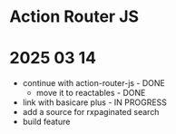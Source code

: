 # Action Router JS

# 2025 03 14
  - continue with action-router-js - DONE
    - move it to reactables - DONE
  - link with basicare plus - IN PROGRESS
  - add a source for rxpaginated search
  - build feature